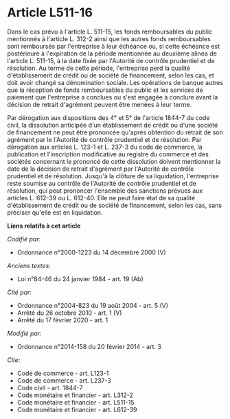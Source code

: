 # Article L511-16

Dans le cas prévu à l'article L. 511-15, les fonds remboursables du public mentionnés à l'article L. 312-2 ainsi que les
autres fonds remboursables sont remboursés par l'entreprise à leur échéance ou, si cette échéance est postérieure à
l'expiration de la période mentionnée au deuxième alinéa de l'article L. 511-15, à la date fixée par l'Autorité de contrôle
prudentiel et de résolution. Au terme de cette période, l'entreprise perd la qualité d'établissement de crédit ou de société
de financement, selon les cas, et doit avoir changé sa dénomination sociale. Les opérations de banque autres que la réception
de fonds remboursables du public et les services de paiement que l'entreprise a conclues ou s'est engagée à conclure avant la
décision de retrait d'agrément peuvent être menées à leur terme. 

Par dérogation aux dispositions des 4° et 5° de l'article 1844-7 du code civil, la dissolution anticipée d'un établissement
de crédit ou d'une société de financement ne peut être prononcée qu'après obtention du retrait de son agrément par le
l'Autorité de contrôle prudentiel et de résolution. Par dérogation aux articles L. 123-1 et L. 237-3 du code de commerce, la
publication et l'inscription modificative au registre du commerce et des sociétés concernant le prononcé de cette dissolution
doivent mentionner la date de la décision de retrait d'agrément par l'Autorité de contrôle prudentiel et de résolution.
Jusqu'à la clôture de sa liquidation, l'entreprise reste soumise au contrôle de l'Autorité de contrôle prudentiel et de
résolution, qui peut prononcer l'ensemble des sanctions prévues aux articles L. 612-39 ou L. 612-40. Elle ne peut faire état
de sa qualité d'établissement de crédit ou de société de financement, selon les cas, sans préciser qu'elle est en
liquidation.

**Liens relatifs à cet article**

_Codifié par_:

  - Ordonnance n°2000-1223 du 14 décembre 2000 (V)

_Anciens textes_:

  - Loi n°84-46 du 24 janvier 1984 - art. 19 (Ab)

_Cité par_:

  - Ordonnance n°2004-823 du 19 août 2004 - art. 5 (V)
  - Arrêté du 26 octobre 2010 - art. 1 (V)
  - Arrêté du 17 février 2020 - art. 1

_Modifié par_:

  - Ordonnance n°2014-158 du 20 février 2014 - art. 3

_Cite_:

  - Code de commerce - art. L123-1
  - Code de commerce - art. L237-3
  - Code civil - art. 1844-7
  - Code monétaire et financier - art. L312-2
  - Code monétaire et financier - art. L511-15
  - Code monétaire et financier - art. L612-39
